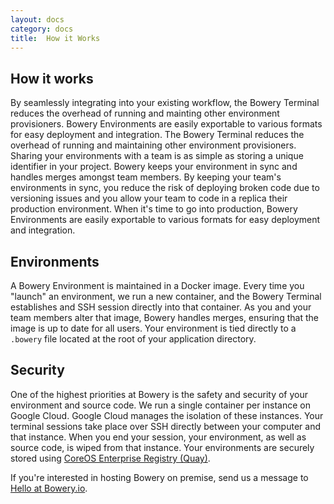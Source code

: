 ```yaml
---
layout: docs
category: docs
title:  How it Works
---
```


## How it works

By seamlessly integrating into your existing workflow, the Bowery Terminal reduces the overhead of running and mainting other environment provisioners. Bowery Environments are easily exportable to various formats for easy deployment and integration. The Bowery Terminal reduces the overhead of running and maintaining other environment provisioners. Sharing your environments with a team is as simple as storing a unique identifier in your project. Bowery keeps your environment in sync and handles merges amongst team members. By keeping your team's environments in sync, you reduce the risk of deploying broken code due to versioning issues and you allow your team to code in a replica their production environment. When it's time to go into production, Bowery Environments are easily exportable to various formats for easy deployment and integration.

## Environments

A Bowery Environment is maintained in a Docker image. Every time you "launch" an environment, we run a new container, and the Bowery Terminal establishes and SSH session directly into that container. As you and your team members alter that image, Bowery handles merges, ensuring that the image is up to date for all users. Your environment is tied directly to a `.bowery` file located at the root of your application directory.

## Security

One of the highest priorities at Bowery is the safety and security of your environment and source code. We run a single container per instance on Google Cloud. Google Cloud manages the isolation of these instances. Your terminal sessions take place over SSH directly between your computer and that instance. When you end your session, your environment, as well as source code, is wiped from that instance. Your environments are securely stored using [CoreOS Enterprise Registry (Quay)](https://quay.io/).

If you're interested in hosting Bowery on premise, send us a message to [Hello at Bowery.io](mailto:hello@bowery.io).
